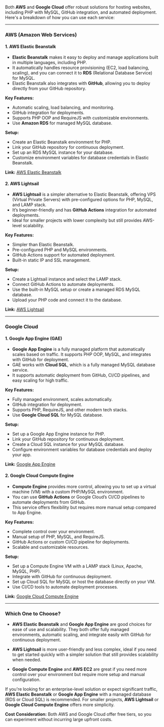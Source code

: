 Both **AWS** and **Google Cloud** offer robust solutions for hosting websites, including PHP with MySQL, GitHub integration, and automated deployment. Here's a breakdown of how you can use each service:

---

### **AWS (Amazon Web Services)**

#### **1. AWS Elastic Beanstalk**
   - **Elastic Beanstalk** makes it easy to deploy and manage applications built in multiple languages, including PHP.
   - It automatically handles resource provisioning (EC2, load balancing, scaling), and you can connect it to **RDS** (Relational Database Service) for MySQL.
   - Elastic Beanstalk also integrates with **GitHub**, allowing you to deploy directly from your GitHub repository.

   **Key Features:**
   - Automatic scaling, load balancing, and monitoring.
   - GitHub integration for deployments.
   - Supports PHP OOP and RequireJS with customizable environments.
   - Use **Amazon RDS** for managed MySQL database.

   **Setup:**
   - Create an Elastic Beanstalk environment for PHP.
   - Link your GitHub repository for continuous deployment.
   - Set up an RDS MySQL instance for your database.
   - Customize environment variables for database credentials in Elastic Beanstalk.

   **Link:** [AWS Elastic Beanstalk](https://aws.amazon.com/elasticbeanstalk/)

#### **2. AWS Lightsail**
   - **AWS Lightsail** is a simpler alternative to Elastic Beanstalk, offering VPS (Virtual Private Servers) with pre-configured options for PHP, MySQL, and LAMP stack.
   - It’s beginner-friendly and has **GitHub Actions** integration for automated deployments.
   - Ideal for smaller projects with lower complexity but still provides AWS-level scalability.

   **Key Features:**
   - Simpler than Elastic Beanstalk.
   - Pre-configured PHP and MySQL environments.
   - GitHub Actions support for automated deployment.
   - Built-in static IP and SSL management.

   **Setup:**
   - Create a Lightsail instance and select the LAMP stack.
   - Connect GitHub Actions to automate deployments.
   - Use the built-in MySQL setup or create a managed RDS MySQL database.
   - Upload your PHP code and connect it to the database.

   **Link:** [AWS Lightsail](https://aws.amazon.com/lightsail/)

---

### **Google Cloud**

#### **1. Google App Engine (GAE)**
   - **Google App Engine** is a fully managed platform that automatically scales based on traffic. It supports PHP OOP, MySQL, and integrates with GitHub for deployment.
   - GAE works with **Cloud SQL**, which is a fully managed MySQL database service.
   - It supports automatic deployment from GitHub, CI/CD pipelines, and easy scaling for high traffic.

   **Key Features:**
   - Fully managed environment, scales automatically.
   - GitHub integration for deployment.
   - Supports PHP, RequireJS, and other modern tech stacks.
   - Use **Google Cloud SQL** for MySQL database.

   **Setup:**
   - Set up a Google App Engine instance for PHP.
   - Link your GitHub repository for continuous deployment.
   - Create a Cloud SQL instance for your MySQL database.
   - Configure environment variables for database credentials and deploy your app.

   **Link:** [Google App Engine](https://cloud.google.com/appengine)

#### **2. Google Cloud Compute Engine**
   - **Compute Engine** provides more control, allowing you to set up a virtual machine (VM) with a custom PHP/MySQL environment.
   - You can use **GitHub Actions** or Google Cloud’s CI/CD pipelines to automate deployments from GitHub.
   - This service offers flexibility but requires more manual setup compared to App Engine.

   **Key Features:**
   - Complete control over your environment.
   - Manual setup of PHP, MySQL, and RequireJS.
   - GitHub Actions or custom CI/CD pipeline for deployments.
   - Scalable and customizable resources.

   **Setup:**
   - Set up a Compute Engine VM with a LAMP stack (Linux, Apache, MySQL, PHP).
   - Integrate with GitHub for continuous deployment.
   - Set up Cloud SQL for MySQL or host the database directly on your VM.
   - Use CI/CD tools to automate deployment processes.

   **Link:** [Google Cloud Compute Engine](https://cloud.google.com/compute)

---

### **Which One to Choose?**

- **AWS Elastic Beanstalk** and **Google App Engine** are good choices for ease of use and scalability. They both offer fully managed environments, automatic scaling, and integrate easily with GitHub for continuous deployment.
  
- **AWS Lightsail** is more user-friendly and less complex, ideal if you need to get started quickly with a simpler solution that still provides scalability when needed.

- **Google Compute Engine** and **AWS EC2** are great if you need more control over your environment but require more setup and manual configuration.

If you're looking for an enterprise-level solution or expect significant traffic, **AWS Elastic Beanstalk** or **Google App Engine** with a managed database (RDS or Cloud SQL) is recommended. For smaller projects, **AWS Lightsail** or **Google Cloud Compute Engine** offers more simplicity.

**Cost Consideration:** Both AWS and Google Cloud offer free tiers, so you can experiment without incurring large upfront costs.